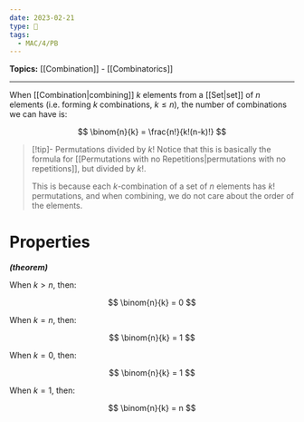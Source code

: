 ```yaml
---
date: 2023-02-21
type: 🧠
tags:
  - MAC/4/PB
---
```


**Topics:** [[Combination]] - [[Combinatorics]]

---

When [[Combination|combining]] $k$ elements from a [[Set|set]] of $n$ elements (i.e. forming $k$ combinations, $k \leq n$), the number of combinations we can have is:

$$
\binom{n}{k} = \frac{n!}{k!(n-k)!}
$$

> [!tip]- Permutations divided by $k!$
> Notice that this is basically the formula for [[Permutations with no Repetitions|permutations with no repetitions]], but divided by $k!$.
>
> This is because each $k$-combination of a set of $n$ elements has $k!$ permutations, and when combining, we do not care about the order of the elements.

# Properties

_**(theorem)**_

When $k > n$, then:

$$
\binom{n}{k} = 0
$$

When $k = n$, then:

$$
\binom{n}{k} = 1
$$

When $k = 0$, then:

$$
\binom{n}{k} = 1
$$

When $k = 1$, then:

$$
\binom{n}{k} = n
$$
